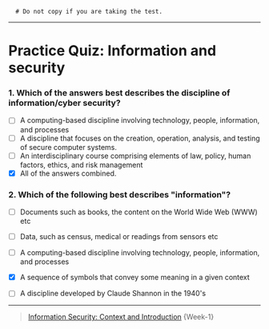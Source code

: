 ```
  # Do not copy if you are taking the test.
```
--- 

# Practice Quiz: Information and security



### 1. Which of the answers best describes the discipline of information/cyber security?
- [ ] A computing-based discipline involving technology, people, information, and processes    
- [ ] A discipline that focuses on the creation, operation, analysis, and testing of secure computer systems.
- [ ] An interdisciplinary course comprising elements of law, policy, human factors, ethics, and risk management    
- [x] All of the answers combined. 

### 2. Which of the following best describes "information"?
- [ ] Documents such as books, the content on the World Wide Web (WWW) etc  
- [ ] Data, such as census, medical or readings from sensors etc    
- [ ] A computing-based discipline involving technology, people, information, and processes  
- [x] A sequence of symbols that convey some meaning in a given context        
- [ ] A discipline developed by Claude Shannon in the 1940's    


--- 
> [Information Security: Context and Introduction](https://www.coursera.org/learn/information-security-data/) {Week-1}

